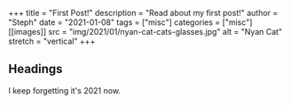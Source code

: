 +++
title = "First Post!"
description = "Read about my first post!"
author = "Steph"
date = "2021-01-08"
tags = ["misc"]
categories = ["misc"]
[[images]]
  src = "img/2021/01/nyan-cat-cats-glasses.jpg"
  alt = "Nyan Cat"
  stretch = "vertical"
+++

<!--more-->

## Headings

I keep forgetting it's 2021 now.
